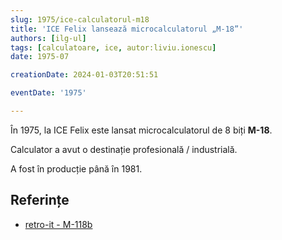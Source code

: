 ```yaml
---
slug: 1975/ice-calculatorul-m18
title: 'ICE Felix lansează microcalculatorul „M-18”'
authors: [ilg-ul]
tags: [calculatoare, ice, autor:liviu.ionescu]
date: 1975-07

creationDate: 2024-01-03T20:51:51

eventDate: '1975'

---
```


În 1975, la ICE Felix este lansat microcalculatorul de 8 biți **M-18**.

<!-- truncate -->

Calculator a avut o destinație profesională / industrială.

A fost în producție până în 1981.

## Referințe

- [retro-it - M-118b](https://retroit.ro/product/m18b/)
